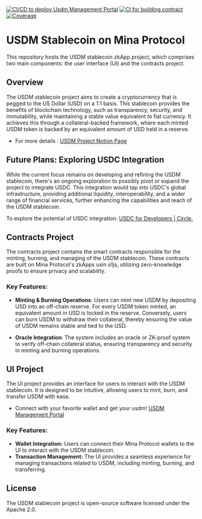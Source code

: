 [![CI/CD to deploy Usdm Management Portal](https://github.com/inspector44/usdm/actions/workflows/nextjs.yml/badge.svg?branch=main)](https://github.com/inspector44/usdm/actions/workflows/nextjs.yml)
[![CI for building contract](https://github.com/inspector44/usdm/actions/workflows/main.yml/badge.svg?branch=main)](https://github.com/inspector44/usdm/actions/workflows/main.yml)
[![Coverage](https://img.shields.io/endpoint?url=https://gist.githubusercontent.com/inspector44/2cfa2783ab5d2eb2b178d1cf96fa0a29/raw/9aba0aeeb49b93d3fac212dde3f63e8e1e45e84f/usdm-cobertura-coverage.json)](https://github.com/inspector44/usdm/actions/workflows/main.yml)



# USDM Stablecoin on Mina Protocol

This repository hosts the USDM stablecoin zkApp project, which comprises two main components: the user interface (UI) and the contracts project.

## Overview

The USDM stablecoin project aims to create a cryptocurrency that is pegged to the US Dollar (USD) on a 1:1 basis. This stablecoin provides the benefits of blockchain technology, such as transparency, security, and immutability, while maintaining a stable value equivalent to fiat currency. It achieves this through a collateral-backed framework, where each minted USDM token is backed by an equivalent amount of USD held in a reserve.

 - For more details : [USDM Project Notion Page](https://uneven-asparagus-47e.notion.site/USDM-Stablecoin-6217ce83e3e94f6ab174a1abe3ad7c5c)

## Future Plans: Exploring USDC Integration

While the current focus remains on developing and refining the USDM stablecoin, there's an ongoing exploration to possibly pivot or expand the project to integrate USDC. This integration would tap into USDC's global infrastructure, providing additional liquidity, interoperability, and a wider range of financial services, further enhancing the capabilities and reach of the USDM stablecoin.

To explore the potential of USDC integration: [USDC for Developers | Circle.](https://www.circle.com/en/usdc/developers)

## Contracts Project

The contracts project contains the smart contracts responsible for the minting, burning, and managing of the USDM stablecoin. These contracts are built on Mina Protocol's zkApps usin o1js, utilizing zero-knowledge proofs to ensure privacy and scalability.

### Key Features:

- **Minting & Burning Operations**: Users can mint new USDM by depositing USD into an off-chain reserve. For every USDM token minted, an equivalent amount in USD is locked in the reserve. Conversely, users can burn USDM to withdraw their collateral, thereby ensuring the value of USDM remains stable and tied to the USD.

- **Oracle Integration**: The system includes an oracle or ZK-proof system to verify off-chain collateral status, ensuring transparency and security in minting and burning operations.

## UI Project

The UI project provides an interface for users to interact with the USDM stablecoin. It is designed to be intuitive, allowing users to mint, burn, and transfer USDM with ease.
 - Connect with your favorite wallet and get your usdm! [USDM Management Portal](https://zk0ath.github.io/usdm/)

### Key Features:

- **Wallet Integration:** Users can connect their Mina Protocol wallets to the UI to interact with the USDM stablecoin.
- **Transaction Management:** The UI provides a seamless experience for managing transactions related to USDM, including minting, burning, and transferring.

## License

The USDM stablecoin project is open-source software licensed under the Apache 2.0.
